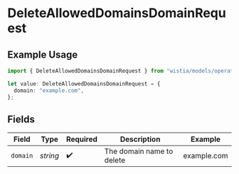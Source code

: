 # DeleteAllowedDomainsDomainRequest

## Example Usage

```typescript
import { DeleteAllowedDomainsDomainRequest } from "wistia/models/operations";

let value: DeleteAllowedDomainsDomainRequest = {
  domain: "example.com",
};
```

## Fields

| Field                     | Type                      | Required                  | Description               | Example                   |
| ------------------------- | ------------------------- | ------------------------- | ------------------------- | ------------------------- |
| `domain`                  | *string*                  | :heavy_check_mark:        | The domain name to delete | example.com               |